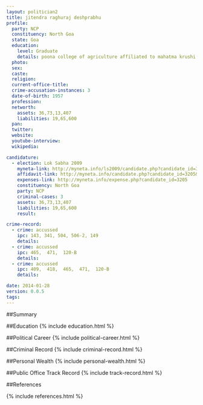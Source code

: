 ```yaml
---
layout: politician2
title: jitendra raghuraj deshprabhu
profile: 
  party: NCP
  constituency: North Goa
  state: Goa
  education: 
    level: Graduate
    details: poona college of agriculture affiliated to mahatma krushi vidhyapit,rahuri, dist ahmadnagar maharashtra in 1976
  photo: 
  sex: 
  caste: 
  religion: 
  current-office-title: 
  crime-accusation-instances: 3
  date-of-birth: 1957
  profession: 
  networth: 
    assets: 36,73,13,407
    liabilities: 19,65,600
  pan: 
  twitter: 
  website: 
  youtube-interview: 
  wikipedia: 

candidature: 
  - election: Lok Sabha 2009
    myneta-link: http://myneta.info/ls2009/candidate.php?candidate_id=3205
    affidavit-link: http://myneta.info/candidate.php?candidate_id=3205&scan=original
    expenses-link: http://myneta.info/expense.php?candidate_id=3205
    constituency: North Goa 
    party: NCP
    criminal-cases: 3
    assets: 36,73,13,407
    liabilities: 19,65,600
    result:  

crime-record: 
  - crime: accussed
    ipc: 143, 341, 504, 506-2, 149
    details:  
  - crime: accussed
    ipc: 465,  471,  120-B
    details:  
  - crime: accussed
    ipc: 409,  418,  465,  471,  120-B
    details:  

date: 2014-01-28
version: 0.0.5
tags: 
---
```

##Summary


##Education
{% include education.html %}


##Political Career
{% include political-career.html %}


##Criminal Record
{% include criminal-record.html %}


##Personal Wealth
{% include personal-wealth.html %}


##Public Office Track Record
{% include track-record.html %}


##References


{% include references.html %}